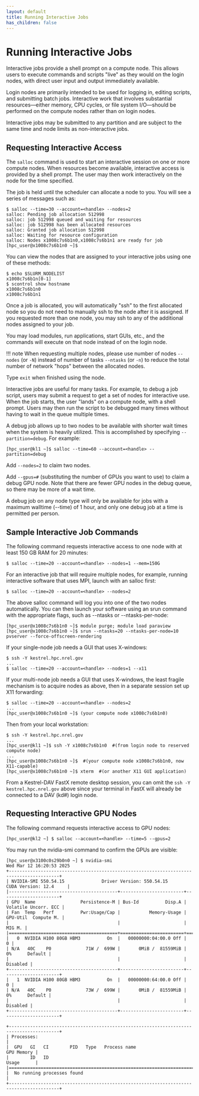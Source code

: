 ```yaml
---
layout: default
title: Running Interactive Jobs
has_children: false
---
```


# Running Interactive Jobs

Interactive jobs provide a shell prompt on a compute node. This allows users to execute commands and scripts "live" as they would on the login nodes, with direct user input and output immediately available. 

Login nodes are primarily intended to be used for logging in, editing scripts, and submitting batch jobs. Interactive work that involves substantial resources—either memory, CPU cycles, or file system I/O—should be performed on the compute nodes rather than on login nodes.

Interactive jobs may be submitted to any partition and are subject to the same time and node limits as non-interactive jobs.

## Requesting Interactive Access

The `salloc` command is used to start an interactive session on one or more compute nodes. When resources become available, interactive access is provided by a shell prompt. The user may then work interactively on the node for the time specified.

The job is held until the scheduler can allocate a node to you. You will see a series of messages such as: 

```
$ salloc --time=30 --account=<handle> --nodes=2
salloc: Pending job allocation 512998
salloc: job 512998 queued and waiting for resources
salloc: job 512998 has been allocated resources
salloc: Granted job allocation 512998
salloc: Waiting for resource configuration
salloc: Nodes x1008c7s6b1n0,x1008c7s6b1n1 are ready for job
[hpc_user@x1008c7s6b1n0 ~]$ 
```

You can view the nodes that are assigned to your interactive jobs using one of these methods:

```
$ echo $SLURM_NODELIST
x1008c7s6b1n[0-1]
$ scontrol show hostname
x1008c7s6b1n0
x1008c7s6b1n1
```

Once a job is allocated, you will automatically "ssh" to the first allocated node so you do not need to manually ssh to the node after it is assigned. If you requested more than one node, you may ssh to any of the additional nodes assigned to your job. 

You may load modules, run applications, start GUIs, etc., and the commands will execute on that node instead of on the login node.

!!! note
    When requesting multiple nodes, please use number of nodes `--nodes` (or `-N`) instead of number of tasks `--ntasks` (or `-n`) to reduce the total number of network "hops" between the allocated nodes.  

Type `exit` when finished using the node.

Interactive jobs are useful for many tasks. For example, to debug a job script, users may submit a request to get a set of nodes for interactive use. When the job starts, the user "lands" on a compute node, with a shell prompt. Users may then run the script to be debugged many times without having to wait in the queue multiple times.

A debug job allows up to two nodes to be available with shorter wait times when the system is heavily utilized. This is accomplished by specifying `--partition=debug`. For example:

```
[hpc_user@kl1 ~]$ salloc --time=60 --account=<handle> --partition=debug
```

Add `--nodes=2` to claim two nodes.

Add `--gpus=#` (substituting the number of GPUs you want to use) to claim a debug GPU node. Note that there are fewer GPU nodes in the debug queue, so there may be more of a wait time.

A debug job on any node type will only be available for jobs with a maximum walltime (--time) of 1 hour, and only one debug job at a time is permitted per person.

## Sample Interactive Job Commands

The following command requests interactive access to one node with at least 150 GB RAM for 20 minutes:

```
$ salloc --time=20 --account=<handle> --nodes=1 --mem=150G
```

For an interactive job that will require multiple nodes, for example, running interactive software that uses MPI, launch with an salloc first:

```
$ salloc --time=20 --account=<handle> --nodes=2
```

The above salloc command will log you into one of the two nodes automatically. You can then launch your software using an srun command with the appropriate flags, such as --ntasks or --ntasks-per-node:

```
[hpc_user@x1008c7s6b1n0 ~]$ module purge; module load paraview
[hpc_user@x1008c7s6b1n0 ~]$ srun --ntasks=20 --ntasks-per-node=10 pvserver --force-offscreen-rendering
```

If your single-node job needs a GUI that uses X-windows:

```
$ ssh -Y kestrel.hpc.nrel.gov
...
$ salloc --time=20 --account=<handle> --nodes=1 --x11
```

If your multi-node job needs a GUI that uses X-windows, the least fragile mechanism is to acquire nodes as above, then in a separate session set up X11 forwarding:

```
$ salloc --time=20 --account=<handle> --nodes=2
...
[hpc_user@x1008c7s6b1n0 ~]$ (your compute node x1008c7s6b1n0)
```

Then from your local workstation:

```
$ ssh -Y kestrel.hpc.nrel.gov
...
[hpc_user@kl1 ~]$ ssh -Y x1008c7s6b1n0  #(from login node to reserved compute node)
...
[hpc_user@x1008c7s6b1n0 ~]$  #(your compute node x1008c7s6b1n0, now X11-capable)
[hpc_user@x1008c7s6b1n0 ~]$ xterm  #(or another X11 GUI application)
```

From a Kestrel-DAV FastX remote desktop session, you can omit the `ssh -Y kestrel.hpc.nrel.gov` above since your terminal in FastX will already be connected to a DAV (kd#) login node. 


## Requesting Interactive GPU Nodes

The following command requests interactive access to GPU nodes:

```
[hpc_user@kl2 ~] $ salloc --account=<handle> --time=5 --gpus=2
```
You may run the nvidia-smi command to confirm the GPUs are visible:

```
[hpc_user@x3100c0s29b0n0 ~] $ nvidia-smi
Wed Mar 12 16:20:53 2025
+-----------------------------------------------------------------------------------------+
| NVIDIA-SMI 550.54.15              Driver Version: 550.54.15      CUDA Version: 12.4     |
|-----------------------------------------+------------------------+----------------------+
| GPU  Name                 Persistence-M | Bus-Id          Disp.A | Volatile Uncorr. ECC |
| Fan  Temp   Perf          Pwr:Usage/Cap |           Memory-Usage | GPU-Util  Compute M. |
|                                         |                        |               MIG M. |
|=========================================+========================+======================|
|   0  NVIDIA H100 80GB HBM3          On  |   00000000:04:00.0 Off |                    0 |
| N/A   40C    P0             71W /  699W |       0MiB /  81559MiB |      0%      Default |
|                                         |                        |             Disabled |
+-----------------------------------------+------------------------+----------------------+
|   1  NVIDIA H100 80GB HBM3          On  |   00000000:64:00.0 Off |                    0 |
| N/A   40C    P0             73W /  699W |       0MiB /  81559MiB |      0%      Default |
|                                         |                        |             Disabled |
+-----------------------------------------+------------------------+----------------------+

+-----------------------------------------------------------------------------------------+
| Processes:                                                                              |
|  GPU   GI   CI        PID   Type   Process name                              GPU Memory |
|        ID   ID                                                               Usage      |
|=========================================================================================|
|  No running processes found                                                             |
+-----------------------------------------------------------------------------------------+

```
